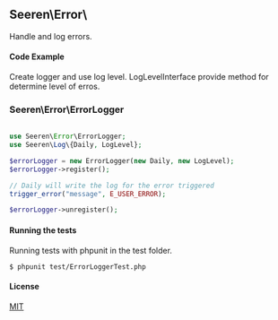 ## Seeren\Error\

Handle and log errors.

#### Code Example

Create logger and use log level. LogLevelInterface provide method for determine level of erros.

### Seeren\Error\ErrorLogger

```php
 
use Seeren\Error\ErrorLogger;
use Seeren\Log\{Daily, LogLevel};

$errorLogger = new ErrorLogger(new Daily, new LogLevel);
$errorLogger->register();

// Daily will write the log for the error triggered 
trigger_error("message", E_USER_ERROR);

$errorLogger->unregister();
```

#### Running the tests

Running tests with phpunit in the test folder.

```
$ phpunit test/ErrorLoggerTest.php
```

#### License

[MIT](https://github.com/Seeren/Seeren/blob/master/LICENSE)
